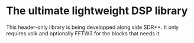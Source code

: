 # The ultimate lightweight DSP library
This header-only library is being developped along side SDR++.
It only requires volk and optionally FFTW3 for the blocks that needs it.